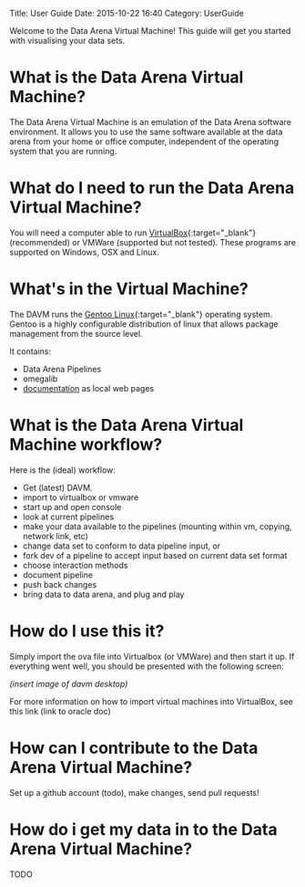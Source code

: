 Title: User Guide
Date: 2015-10-22 16:40
Category: UserGuide

Welcome to the Data Arena Virtual Machine! This guide will get you started with visualising your data sets.

# What is the Data Arena Virtual Machine?
The Data Arena Virtual Machine is an emulation of the Data Arena software environment. It allows you to
use the same software available at the data arena from your home or office computer, independent of the
operating system that you are running.

# What do I need to run the Data Arena Virtual Machine?
You will need a computer able to run [VirtualBox](https://www.virtualbox.org){:target="_blank"}
(recommended) or VMWare (supported but not tested). These programs are supported on Windows, OSX and Linux.

# What's in the Virtual Machine?
The DAVM runs the [Gentoo Linux](https://www.gentoo.org/){:target="_blank"} operating system. Gentoo is a
highly configurable distribution of linux that allows package management from the source level.

It contains:

* Data Arena Pipelines
* omegalib
* [documentation](http://localhost:8000) as local web pages

# What is the Data Arena Virtual Machine workflow?
Here is the (ideal) workflow:

* Get (latest) DAVM.
* import to virtualbox or vmware
* start up and open console
* look at current pipelines
* make your data available to the pipelines (mounting within vm, copying, network link, etc)
* change data set to conform to data pipeline input, or
* fork dev of a pipeline to accept input based on current data set format
* choose interaction methods
* document pipeline
* push back changes
* bring data to data arena, and plug and play

# How do I use this it?
Simply import the ova file into Virtualbox (or VMWare) and then start it up. If everything went well,
you should be presented with the following screen:

*(insert image of davm desktop)*

For more information on how to import virtual machines into VirtualBox, see this link (link to oracle doc)

# How can I contribute to the Data Arena Virtual Machine?
Set up a github account (todo), make changes, send pull requests!

# How do i get my data in to the Data Arena Virtual Machine?
TODO
